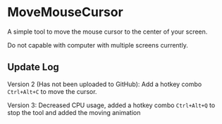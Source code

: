 # MoveMouseCursor

A simple tool to move the mouse cursor to the center of your screen.

Do not capable with computer with multiple screens currently.

## Update Log

Version 2 (Has not been uploaded to GitHub): Add a hotkey combo `Ctrl+Alt+C` to move the cursor.

Version 3: Decreased CPU usage, added a hotkey combo `Ctrl+Alt+Q` to stop the tool and added the moving animation
